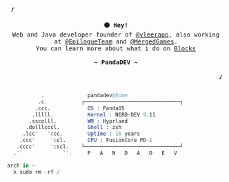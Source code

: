 <!-- Axenide GitHub Profile -->
<div align="justify">

<!-- Profile -->
<p align="left"><strong><samp><i>「</i></samp></strong></p>
  <p align="center">
    <samp>
      <b>
        ⚫ Hey!
      </b>
      <br>
        Web and Java developer founder of <a href="https://github.com/vleerapp">@vleerapp</a>, also working at <a href="https://github.com/EpilogueTeam">@EpilogueTeam</a> and <a href="https://github.com/MergedGames">@MergedGames</a>.<br>You can learn more about what i do on <a href="https://blocks.pandadev.net">Blocks</a>
      <br>
      <br>
      <b>
         ~ PandaDEV ~
      </b>
    </samp>
  </p>
<p align="right"><strong><samp><i>」</i></samp></strong></p>

```s

           .             ​ pandadev@home 
          .c.           ┌───────────────────────────────┐ 
         .ccc.           ​ OS : PandaOS 
        .lllll.          ​ Kernel : NERD-DEV 9.11 
       .sscolll.         ​ WM : Hyprland
      .dolllcccl.        ​ Shell : zsh
     .lcc'   'ccc.       ​ Uptime : 16 years
    .ccc'     'ccl.      ​ CPU : FusionCore PD-1
   .cccc'     'cscl.    └───────────────────────────────┘ 
  .'`             `'.     P   A   N   D   A   D   E   V 

arch in ~ 
  λ sudo rm -rf /
```
